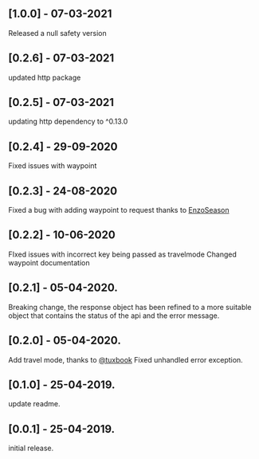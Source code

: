 ## [1.0.0] - 07-03-2021
Released a null safety version
## [0.2.6] - 07-03-2021
updated http package
## [0.2.5] - 07-03-2021
updating http dependency to ^0.13.0
## [0.2.4] - 29-09-2020
Fixed issues with waypoint
## [0.2.3] - 24-08-2020
Fixed a bug with adding waypoint to request thanks to [EnzoSeason](https://github.com/EnzoSeason)
## [0.2.2] - 10-06-2020
FIxed issues with incorrect key being passed as travelmode
Changed waypoint documentation
## [0.2.1] - 05-04-2020.
Breaking change, the response object has been refined to a more
suitable object that contains the status of the api and the error message.
## [0.2.0] - 05-04-2020.
Add travel mode, thanks to [@tuxbook](https://github.com/tuxbook)
Fixed unhandled error exception.
## [0.1.0] - 25-04-2019.
update readme.
## [0.0.1] - 25-04-2019.
initial release.
